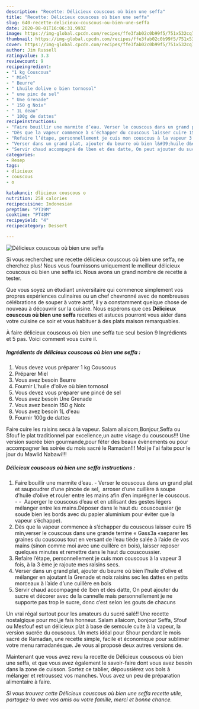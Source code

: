 ```yaml
---
description: "Recette: Délicieux couscous où bien une seffa"
title: "Recette: Délicieux couscous où bien une seffa"
slug: 640-recette-delicieux-couscous-ou-bien-une-seffa
date: 2020-08-01T16:06:31.993Z
image: https://img-global.cpcdn.com/recipes/ffe3fab02c0b99f5/751x532cq70/delicieux-couscous-ou-bien-une-seffa-photo-principale-de-la-recette.jpg
thumbnail: https://img-global.cpcdn.com/recipes/ffe3fab02c0b99f5/751x532cq70/delicieux-couscous-ou-bien-une-seffa-photo-principale-de-la-recette.jpg
cover: https://img-global.cpcdn.com/recipes/ffe3fab02c0b99f5/751x532cq70/delicieux-couscous-ou-bien-une-seffa-photo-principale-de-la-recette.jpg
author: Jim Russell
ratingvalue: 3.3
reviewcount: 9
recipeingredient:
- "1 kg Couscous"
- " Miel"
- " Beurre"
- " Lhuile dolive o bien tornosol"
- " une pinc de sel"
- " Une Grenade"
- " 150 g Noix"
- " 1L deau"
- " 100g de dattes"
recipeinstructions:
- "Faire bouillir une marmite d’eau. Verser le couscous dans un grand plat et saupoudrer d’une pincée de sel,  arroser d’une cuillère à soupe d’huile d’olive et rouler entre les mains afin d’en imprégner le couscous.   Aaperger le couscous d’eau et en utilisant des gestes légers mélanger entre les mains.Déposer dans le haut du  couscoussier (je soude bien les bords avec du papier aluminium pour éviter que la vapeur s’échappe)."
- "Dès que la vapeur commence à s’échapper du couscous laisser cuire 15 min,verser le couscous dans une grande terrine « Gass3a «separer les graines du couscous tout en versant de l’eau tiède salée à l’aide de vos mains (sinon comme moi avec une cuillère en bois), laisser reposer quelques minutes et remettre dans le haut du couscoussier."
- "Refaire l’étape, personnellement je cuis mon couscous à la vapeur 3 fois, à la 3 ème je rajoute mes raisins secs."
- "Verser dans un grand plat, ajouter du beurre où bien l&#39;huile d&#39;olive et mélanger en ajoutant la Grenade et noix raisins sec les dattes en petits morceaux à l’aide d’une cuillère en bois"
- "Servir chaud accompagné de lben et des datte, On peut ajouter du sucre et décorer avec de la cannelle mais personnellement je ne supporte pas trop le sucre, donc c’est selon les gouts de chacuns"
categories:
- Resep
tags:
- dlicieux
- couscous
- o

katakunci: dlicieux couscous o 
nutrition: 258 calories
recipecuisine: Indonesian
preptime: "PT39M"
cooktime: "PT48M"
recipeyield: "4"
recipecategory: Dessert

---
```



![Délicieux couscous où bien une seffa](https://img-global.cpcdn.com/recipes/ffe3fab02c0b99f5/751x532cq70/delicieux-couscous-ou-bien-une-seffa-photo-principale-de-la-recette.jpg)

Si vous recherchez une recette délicieux couscous où bien une seffa, ne cherchez plus! Nous vous fournissons uniquement le meilleur délicieux couscous où bien une seffa ici. Nous avons un grand nombre de recette à tester.

Que vous soyez un étudiant universitaire qui commence simplement vos propres expériences culinaires ou un chef chevronné avec de nombreuses célébrations de souper à votre actif, il y a constamment quelque chose de nouveau à découvrir sur la cuisine. Nous espérons que ces <strong> Délicieux couscous où bien une seffa </strong> recettes et astuces pourront vous aider dans votre cuisine ce soir et vous habituer à des plats maison remarquables.

<!--inarticleads1-->

À faire délicieux couscous où bien une seffa tue seul besion 9 Ingrédients et 5 pas. Voici comment vous cuire il.

##### Ingrédients de délicieux couscous où bien une seffa :

1. Vous devez vous préparer 1 kg Couscous
1. Préparer  Miel
1. Vous avez besoin  Beurre
1. Fournir  L&#39;huile d&#39;olive où bien tornosol
1. Vous devez vous préparer  une pincé de sel
1. Vous avez besoin  Une Grenade
1. Vous avez besoin  150 g Noix
1. Vous avez besoin  1L d&#39;eau
1. Fournir  100g de dattes


Faire cuire les raisins secs à la vapeur. Salam allaicom,Bonjour,Seffa ou Sfouf le plat traditionnel par excellence,un autre visage du couscous!!! Une version sucrée bien gourmande,pour fêter des beaux évènements ou pour accompagner les soirée du mois sacré le Ramadan!!! Moi je l&#39;ai faite pour le jour du Mawlid Nabawi!!! 

<!--inarticleads2-->

##### Délicieux couscous où bien une seffa instructions :

1. Faire bouillir une marmite d’eau. - Verser le couscous dans un grand plat et saupoudrer d’une pincée de sel,  arroser d’une cuillère à soupe d’huile d’olive et rouler entre les mains afin d’en imprégner le couscous. -  -  Aaperger le couscous d’eau et en utilisant des gestes légers mélanger entre les mains.Déposer dans le haut du  couscoussier (je soude bien les bords avec du papier aluminium pour éviter que la vapeur s’échappe).
1. Dès que la vapeur commence à s’échapper du couscous laisser cuire 15 min,verser le couscous dans une grande terrine « Gass3a «separer les graines du couscous tout en versant de l’eau tiède salée à l’aide de vos mains (sinon comme moi avec une cuillère en bois), laisser reposer quelques minutes et remettre dans le haut du couscoussier.
1. Refaire l’étape, personnellement je cuis mon couscous à la vapeur 3 fois, à la 3 ème je rajoute mes raisins secs.
1. Verser dans un grand plat, ajouter du beurre où bien l&#39;huile d&#39;olive et mélanger en ajoutant la Grenade et noix raisins sec les dattes en petits morceaux à l’aide d’une cuillère en bois
1. Servir chaud accompagné de lben et des datte, On peut ajouter du sucre et décorer avec de la cannelle mais personnellement je ne supporte pas trop le sucre, donc c’est selon les gouts de chacuns


Un vrai régal surtout pour les amateurs du sucré salé!! Une recette nostalgique pour moi,je fais honneur. Salam allaicom, bonjour Seffa, Sfouf ou Mesfouf est un délicieux plat à base de semoule cuite à la vapeur, la version sucrée du couscous. Un mets idéal pour Shour pendant le mois sacré de Ramadan, une recette simple, facile et économique pour sublimer votre menu ramadanésque. Je vous ai proposé deux autres versions de. 

<!--inarticleads1-->

<p>
Maintenant que vous avez revu la recette de Délicieux couscous où bien une seffa, et que vous avez également le savoir-faire dont vous avez besoin dans la zone de cuisson. Sortez ce tablier, dépoussiérez vos bols à mélanger et retroussez vos manches. Vous avez un peu de préparation alimentaire à faire.
</p>

<p>
<i>Si vous trouvez cette Délicieux couscous où bien une seffa recette utile, partagez-la avec vos amis ou votre famille, merci et bonne chance.</i>
</p>
